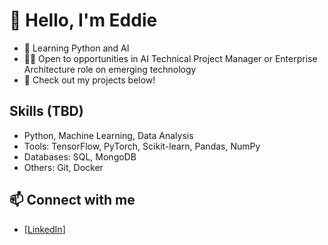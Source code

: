 # 👋 Hello, I'm Eddie
- 🌱 Learning Python and AI
- 👨‍💻 Open to opportunities in AI Technical Project Manager or Enterprise Architecture role on emerging technology
- 🚀 Check out my projects below!

## Skills (TBD)
- Python, Machine Learning, Data Analysis
- Tools: TensorFlow, PyTorch, Scikit-learn, Pandas, NumPy
- Databases: SQL, MongoDB
- Others: Git, Docker

## 📫 Connect with me
- [[LinkedIn](https://www.linkedin.com/in/eddie-yip-5b81b2/)]
